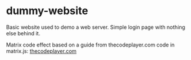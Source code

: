 # dummy-website
Basic website used to demo a web server. Simple login page with nothing else behind it.

Matrix code effect based on a guide from thecodeplayer.com code in matrix.js: [thecodeplayer.com](http://thecodeplayer.com/walkthrough/matrix-rain-animation-html5-canvas-javascript)

